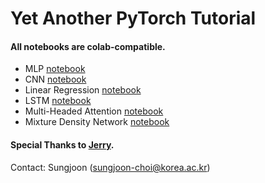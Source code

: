 # Yet Another PyTorch Tutorial
#### All notebooks are colab-compatible. 

- MLP [notebook](https://github.com/sjchoi86/yet-another-pytorch-tutorial/blob/main/notebook/mlp.ipynb)
- CNN [notebook](https://github.com/sjchoi86/yet-another-pytorch-tutorial/blob/main/notebook/cnn.ipynb)
- Linear Regression [notebook](https://github.com/sjchoi86/yet-another-pytorch-tutorial/blob/main/notebook/optm.ipynb)
- LSTM [notebook](https://github.com/sjchoi86/yet-another-pytorch-tutorial/blob/main/notebook/lstm.ipynb)
- Multi-Headed Attention [notebook](https://github.com/sjchoi86/yet-another-pytorch-tutorial/blob/main/notebook/mha.ipynb)
- Mixture Density Network [notebook](https://github.com/sjchoi86/yet-another-pytorch-tutorial/blob/main/notebook/mdn.ipynb)

#### Special Thanks to [Jerry](https://github.com/jjerry-k).

Contact: Sungjoon (sungjoon-choi@korea.ac.kr)
